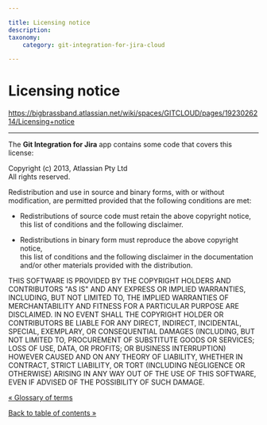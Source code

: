 ```yaml
---

title: Licensing notice
description:
taxonomy:
    category: git-integration-for-jira-cloud

---
```


# Licensing notice

<https://bigbrassband.atlassian.net/wiki/spaces/GITCLOUD/pages/1923026214/Licensing+notice>

* * *

The **Git Integration for Jira** app contains some code that covers this license:

Copyright (c) 2013, Atlassian Pty Ltd  
All rights reserved.

Redistribution and use in source and binary forms, with or without  
modification, are permitted provided that the following conditions are met:

*   Redistributions of source code must retain the above copyright notice,  
    this list of conditions and the following disclaimer.
    
*   Redistributions in binary form must reproduce the above copyright notice,  
    this list of conditions and the following disclaimer in the documentation  
    and/or other materials provided with the distribution.
    

THIS SOFTWARE IS PROVIDED BY THE COPYRIGHT HOLDERS AND CONTRIBUTORS "AS IS" AND ANY EXPRESS OR IMPLIED WARRANTIES, INCLUDING, BUT NOT LIMITED TO, THE IMPLIED WARRANTIES OF MERCHANTABILITY AND FITNESS FOR A PARTICULAR PURPOSE ARE DISCLAIMED. IN NO EVENT SHALL THE COPYRIGHT HOLDER OR CONTRIBUTORS BE LIABLE FOR ANY DIRECT, INDIRECT, INCIDENTAL, SPECIAL, EXEMPLARY, OR CONSEQUENTIAL DAMAGES (INCLUDING, BUT NOT LIMITED TO, PROCUREMENT OF SUBSTITUTE GOODS OR SERVICES; LOSS OF USE, DATA, OR PROFITS; OR BUSINESS INTERRUPTION) HOWEVER CAUSED AND ON ANY THEORY OF LIABILITY, WHETHER IN CONTRACT, STRICT LIABILITY, OR TORT (INCLUDING NEGLIGENCE OR OTHERWISE) ARISING IN ANY WAY OUT OF THE USE OF THIS SOFTWARE, EVEN IF ADVISED OF THE POSSIBILITY OF SUCH DAMAGE.

[« Glossary of terms](/wiki/spaces/GITCLOUD/pages/1923026202/Glossary+of+terms)

[Back to table of contents »](/wiki/spaces/GITCLOUD/pages/1923022940/Documentation)